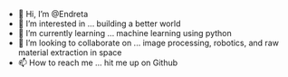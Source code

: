 - 👋 Hi, I’m @Endreta
- 👀 I’m interested in ... building a better world
- 🌱 I’m currently learning ... machine learning using python
- 💞️ I’m looking to collaborate on ... image processing, robotics, and raw material extraction in space
- 📫 How to reach me ... hit me up on Github

<!---
Endreta/Endreta is a ✨ special ✨ repository because its `README.md` (this file) appears on your GitHub profile.
You can click the Preview link to take a look at your changes.
--->
